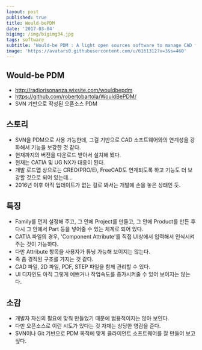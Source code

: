 ```yaml
---
layout: post
published: true
title: Would-bePDM
date: '2017-03-04'
bigimg: /img/bigimg34.jpg
tags: software
subtitle: 'Would-be PDM : A light open sources software to manage CAD files through svn using tortoise'
image: 'https://avatars0.githubusercontent.com/u/6161312?v=3&s=460'
---
```

## Would-be PDM
* http://radiorisonanza.wixsite.com/wouldbepdm
* https://github.com/robertobartola/WouldBePDM/
* SVN 기반으로 작성된 오픈소스 PDM

## 스토리
* SVN을 PDM으로 사용 가능한데, 그걸 기반으로 CAD 소프트웨어와의 연계성을 강화해서 기능을 보강한 것 같다.
* 현재까지의 버전을 다운로드 받아서 설치해 봤다.
* 현재는 CATIA 및 UG NX가 대응이 된다.
* 개발 로드맵 상으로는 CREO(PRO/E), FreeCAD도 연계되도록 하고 기능도 더 보강할 것으로 되어 있는데...
* 2016년 이후 아직 업데이트가 없는 걸로 봐서는 개발에 손을 놓은 상태인 듯.

## 특징
* Family를 먼저 설정해 주고, 그 안에 Project를 만들고, 그 안에 Product를 만든 후 다시 그 안에서 Part 등을 넣어줄 수 있는 체계로 되어 있다.
* CATIA 파일의 경우, 'Component Attribute'를 직접 UI상에서 입력해서 인식시켜주는 것이 가능하다.
* 다만 Attribute 항목을 사용자가 튜닝 가능해 보이지는 않는다.
* 즉 좀 경직된 구조를 가지는 것 같다.
* CAD 파일, 2D 파일, PDF, STEP 파일을 함께 관리할 수 있다.
* UI 디자인도 아직 그렇게 예쁘거나 작업속도를 증가시켜줄 수 있어 보이지는 않는다.


## 소감
* 개발자 자신의 필요에 맞춰 만들었기 때문에 범용적이지는 않아 보인다.
* 다만 오픈소스로 이런 시도가 있다는 것 자체는 상당한 영감을 준다.
* SVN이나 Git 기반으로 PDM 목적에 맞게 클라이언트 소프트웨어를 잘 만들어 보고 싶다.

